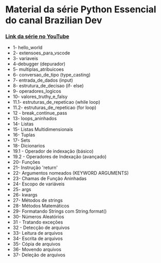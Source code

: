 # Material da série Python Essencial do canal Brazilian Dev

### [Link da série no YouTube](https://www.youtube.com/playlist?list=PL-R1FQNkywO4WVALIsKk_yKaOBE520ul-)

- 1- hello_world
- 2- extensoes_para_vscode
- 3- variaveis
- 4-debugger (depurador)
- 5- multiplas_atribuicoes
- 6- conversao_de_tipo (type_casting)
- 7- entrada_de_dados (input)
- 8- estrutura_de_decisao (if- else)
- 9- operadores_logicos
- 10- valores_truthy_e_falsy
- 11.1- estruturas_de_repeticao (while loop)
- 11.2- estruturas_de_repeticao (for loop)
- 12 - break_continue_pass
- 13- loops_aninhados
- 14- Listas
- 15- Listas Multidimensionais
- 16- Tuplas
- 17- Sets
- 18- Dicionarios
- 19.1 - Operador de indexação (básico)
- 19.2 - Operadores de Indexação (avançado)
- 20- Funções
- 21- Instrução 'return'
- 22- Argumentos nomeados (KEYWORD ARGUMENTS)
- 23- Chamas de Função Aninhadas
- 24- Escopo de variáveis
- 25- args
- 26- kwargs
- 27- Métodos de strings
- 28- Métodos Matemáticos
- 29- Formatando Strings com String.format()
- 30- Números Aleatórios
- 31 - Tratando exceções
- 32 - Detecção de arquivos
- 33- Leitura de arquivos
- 34- Escrita de arquivos
- 35- Cópia de arquivos
- 36- Movendo arquivos
- 37- Deleção de arquivos

